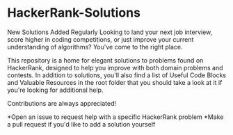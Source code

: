 # HackerRank-Solutions

New Solutions Added Regularly
Looking to land your next job interview, score higher in coding competitions, or just improve your current understanding of algorithms? You've come to the right place.

This repository is a home for elegant solutions to problems found on HackerRank, designed to help you improve with both domain problems and contests. In addition to solutions, you'll also find a list of Useful Code Blocks and Valuable Resources in the root folder that you should take a look at it if you're looking for additional help.

Contributions are always appreciated!

*Open an issue to request help with a specific HackerRank problem
*Make a pull request if you'd like to add a solution yourself
